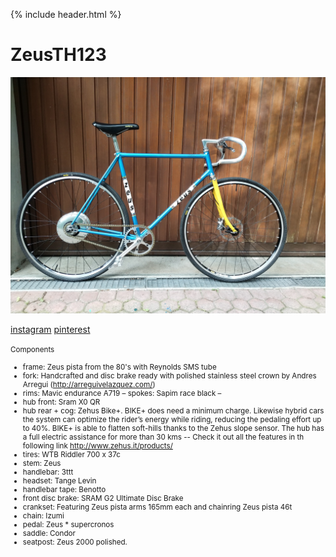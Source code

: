 {% include header.html %}

# ZeusTH123

![velominds](TH123v1.jpg)

<a href="https://www.instagram.com/velominds/">instagram</a> <a href="https://www.pinterest.ch/velominds/circular-concept-iii/">pinterest</a> 

<small> Components
* frame: Zeus pista from the 80's with Reynolds SMS tube
* fork: Handcrafted and disc brake ready with polished stainless steel crown by Andres Arregui (http://arreguivelazquez.com/)
* rims: Mavic endurance A719 – spokes: Sapim race black – 
* hub front: Sram X0 QR
* hub rear + cog: Zehus Bike+. BIKE+ does need a minimum charge. Likewise hybrid cars the system can optimize the rider’s energy while riding, reducing the pedaling effort up to 40%.  BIKE+ is able to flatten soft-hills thanks to the Zehus slope sensor. The hub has a full electric assistance for more than 30 kms -- Check it out all the features in th following link  http://www.zehus.it/products/
* tires: WTB Riddler 700 x 37c
* stem: Zeus 
* handlebar: 3ttt
* headset: Tange Levin
* handlebar tape: Benotto
* front disc brake: SRAM G2 Ultimate Disc Brake
* crankset: Featuring Zeus pista arms 165mm each and chainring Zeus pista 46t
* chain: Izumi
* pedal: Zeus * supercronos
* saddle: Condor
* seatpost: Zeus 2000 polished. 
</small>

